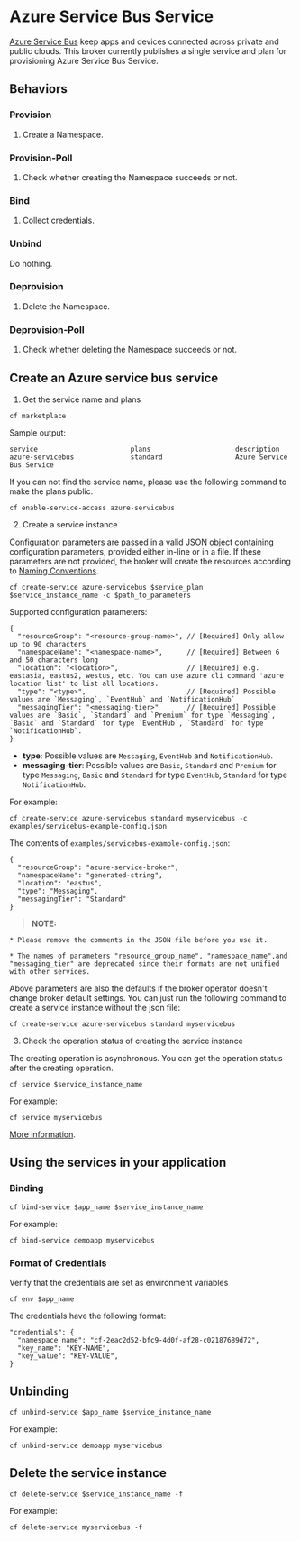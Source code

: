 # Azure Service Bus Service

[Azure Service Bus](https://azure.microsoft.com/en-us/services/service-bus/) keep apps and devices connected across private and public clouds. This broker currently publishes a single service and plan for provisioning Azure Service Bus Service.

## Behaviors

### Provision
  
  1. Create a Namespace.
  
### Provision-Poll
  
  1. Check whether creating the Namespace succeeds or not.
  
### Bind

  1. Collect credentials.

### Unbind

  Do nothing.
  
### Deprovision

  1. Delete the Namespace.

### Deprovision-Poll

  1. Check whether deleting the Namespace succeeds or not.
  
## Create an Azure service bus service

1. Get the service name and plans

  ```
  cf marketplace
  ```

  Sample output:

  ```
  service                       plans                     description
  azure-servicebus              standard                  Azure Service Bus Service
  ```

  If you can not find the service name, please use the following command to make the plans public.

  ```
  cf enable-service-access azure-servicebus
  ```

2. Create a service instance

  Configuration parameters are passed in a valid JSON object containing configuration parameters, provided either in-line or in a file. If these parameters are not provided, the broker will create the resources according to [Naming Conventions](#naming-conventions).

  ```
  cf create-service azure-servicebus $service_plan $service_instance_name -c $path_to_parameters
  ```

  Supported configuration parameters:
  ```
  {
    "resourceGroup": "<resource-group-name>", // [Required] Only allow up to 90 characters
    "namespaceName": "<namespace-name>",      // [Required] Between 6 and 50 characters long
    "location": "<location>",                 // [Required] e.g. eastasia, eastus2, westus, etc. You can use azure cli command 'azure location list' to list all locations.
    "type": "<type>",                         // [Required] Possible values are `Messaging`, `EventHub` and `NotificationHub`
    "messagingTier": "<messaging-tier>"       // [Required] Possible values are `Basic`, `Standard` and `Premium` for type `Messaging`, `Basic` and `Standard` for type `EventHub`, `Standard` for type `NotificationHub`.
  }
  ```

  * **type**: Possible values are `Messaging`, `EventHub` and `NotificationHub`.
  * **messaging-tier**: Possible values are `Basic`, `Standard` and `Premium` for type `Messaging`, `Basic` and `Standard` for type `EventHub`, `Standard` for type `NotificationHub`.

  For example:

  ```
  cf create-service azure-servicebus standard myservicebus -c examples/servicebus-example-config.json
  ```

  The contents of `examples/servicebus-example-config.json`:

  ```
  {
    "resourceGroup": "azure-service-broker",
    "namespaceName": "generated-string",
    "location": "eastus",
    "type": "Messaging",
    "messagingTier": "Standard"
  }
  ```

  >**NOTE:**
  
    * Please remove the comments in the JSON file before you use it.
    
    * The names of parameters "resource_group_name", "namespace_name",and "messaging_tier" are deprecated since their formats are not unified with other services.

  Above parameters are also the defaults if the broker operator doesn't change broker default settings. You can just run the following command to create a service instance without the json file:
  
  ```
  cf create-service azure-servicebus standard myservicebus
  ```
  
3. Check the operation status of creating the service instance

  The creating operation is asynchronous. You can get the operation status after the creating operation.

  ```
  cf service $service_instance_name
  ```

  For example:

  ```
  cf service myservicebus
  ```

[More information](http://docs.cloudfoundry.org/devguide/services/managing-services.html#create).

## Using the services in your application

### Binding

  ```
  cf bind-service $app_name $service_instance_name
  ```

  For example:

  ```
  cf bind-service demoapp myservicebus
  ```

### Format of Credentials

  Verify that the credentials are set as environment variables

  ```
  cf env $app_name
  ```

  The credentials have the following format:
  
  ```
  "credentials": {
    "namespace_name": "cf-2eac2d52-bfc9-4d0f-af28-c02187689d72",
    "key_name": "KEY-NAME",
    "key_value": "KEY-VALUE",
  }
  ```

## Unbinding

  ```
  cf unbind-service $app_name $service_instance_name
  ```

  For example:

  ```
  cf unbind-service demoapp myservicebus
  ```

## Delete the service instance

  ```
  cf delete-service $service_instance_name -f
  ```

  For example:

  ```
  cf delete-service myservicebus -f
  ```

